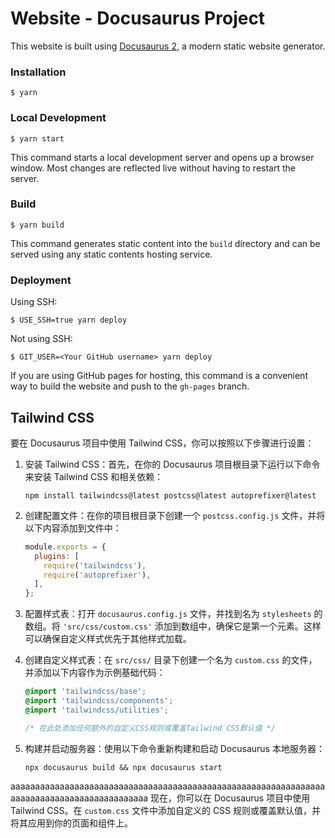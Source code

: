 # Website - Docusaurus Project

This website is built using [Docusaurus 2](https://docusaurus.io/), a modern static website generator.

### Installation


```
$ yarn
```

### Local Development

```
$ yarn start
```

This command starts a local development server and opens up a browser window. Most changes are reflected live without having to restart the server.

### Build

```
$ yarn build
```

This command generates static content into the `build` directory and can be served using any static contents hosting service.

### Deployment

Using SSH:

```
$ USE_SSH=true yarn deploy
```

Not using SSH:

```
$ GIT_USER=<Your GitHub username> yarn deploy
```

If you are using GitHub pages for hosting, this command is a convenient way to build the website and push to the `gh-pages` branch.

## Tailwind CSS

要在 Docusaurus 项目中使用 Tailwind CSS，你可以按照以下步骤进行设置：

1. 安装 Tailwind CSS：首先，在你的 Docusaurus 项目根目录下运行以下命令来安装 Tailwind CSS 和相关依赖：
   ```
   npm install tailwindcss@latest postcss@latest autoprefixer@latest
   ```

2. 创建配置文件：在你的项目根目录下创建一个 `postcss.config.js` 文件，并将以下内容添加到文件中：
   ```javascript
   module.exports = {
     plugins: [
       require('tailwindcss'),
       require('autoprefixer'),
     ],
   };
   ```

3. 配置样式表：打开 `docusaurus.config.js` 文件，并找到名为 `stylesheets` 的数组。将 `'src/css/custom.css'` 添加到数组中，确保它是第一个元素。这样可以确保自定义样式优先于其他样式加载。
   
4. 创建自定义样式表：在 `src/css/` 目录下创建一个名为 `custom.css` 的文件，并添加以下内容作为示例基础代码：
    ```css
    @import 'tailwindcss/base';
    @import 'tailwindcss/components';
    @import 'tailwindcss/utilities';

    /* 在此处添加任何额外的自定义CSS规则或覆盖Tailwind CSS默认值 */
    ```

5. 构建并启动服务器：使用以下命令重新构建和启动 Docusaurus 本地服务器：
    ```
    npx docusaurus build && npx docusaurus start
    ```
aaaaaaaaaaaaaaaaaaaaaaaaaaaaaaaaaaaaaaaaaaaaaaaaaaaaaaaaaaaaaaaaaaaaaaaaaaaaaaaaaaaaaaaaaaaa
现在，你可以在 Docusaurus 项目中使用 Tailwind CSS。在 `custom.css` 文件中添加自定义的 CSS 规则或覆盖默认值，并将其应用到你的页面和组件上。

